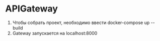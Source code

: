 # APIGateway

1. Чтобы собрать проект, необходимо ввести docker-compose up --build
2. Gateway запускается на localhost:8000
